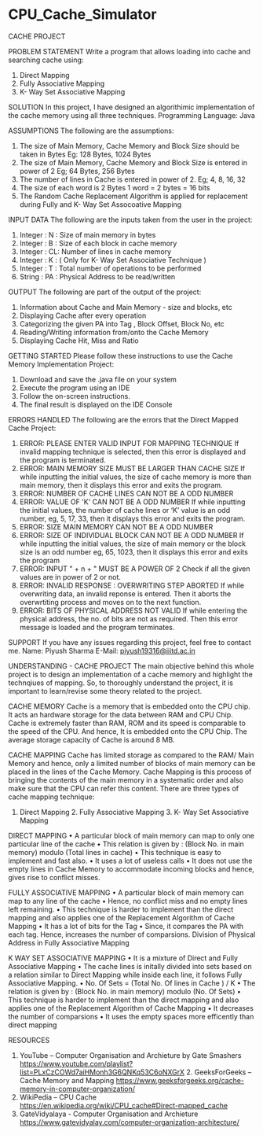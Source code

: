 # CPU_Cache_Simulator

CACHE PROJECT

PROBLEM STATEMENT
Write a program that allows loading into cache and searching cache using:
1. Direct Mapping
2. Fully Associative Mapping
3. K- Way Set Associative Mapping

SOLUTION
In this project, I have designed an algorithimic implementation of the cache memory using all three techniques.
Programming Language: Java

ASSUMPTIONS
The following are the assumptions:
1. The size of Main Memory, Cache Memory and Block Size should be taken in Bytes Eg: 128 Bytes, 1024 Bytes
2. The size of Main Memory, Cache Memory and Block Size is entered in power of 2 Eg; 64 Bytes, 256 Bytes
3. The number of lines in Cache is entered in power of 2. Eg; 4, 8, 16, 32
4. The size of each word is 2 Bytes 1 word = 2 bytes = 16 bits
5. The Random Cache Replacement Algorithm is applied for replacement during Fully and K- Way Set Assocoative Mapping

INPUT DATA
The following are the inputs taken from the user in the project:
1. Integer : N : Size of main memory in bytes
2. Integer : B : Size of each block in cache memory
3. Integer : CL: Number of lines in cache memory
4. Integer : K : ( Only for K- Way Set Associative Technique )
5. Integer : T : Total number of operations to be performed
6. String : PA : Physical Address to be read/written

OUTPUT
The following are part of the output of the project:
1. Information about Cache and Main Memory - size and blocks, etc
2. Displaying Cache after every operation
3. Categorizing the given PA into Tag , Block Offset, Block No, etc
4. Reading/Writing information from/onto the Cache Memory
5. Displaying Cache Hit, Miss and Ratio

GETTING STARTED
Please follow these instructions to use the Cache Memory Implementation Project:
1. Download and save the .java file on your system
2. Execute the program using an IDE
3. Follow the on-screen instructions.
4. The final result is displayed on the IDE Console

ERRORS HANDLED
The following are the errors that the Direct Mapped Cache Project:

1. ERROR: PLEASE ENTER VALID INPUT FOR MAPPING TECHNIQUE
If invalid mapping technique is selected, then this error is displayed and the program is terminated.
2. ERROR: MAIN MEMORY SIZE MUST BE LARGER THAN CACHE SIZE
If while inputting the initial values, the size of cache memory is more than main memory, then it displays this error and exits the program.
3. ERROR: NUMBER OF CACHE LINES CAN NOT BE A ODD NUMBER
4. ERROR: VALUE OF 'K' CAN NOT BE A ODD NUMBER
If while inputting the initial values, the number of cache lines or ‘K’ value is an odd number, eg, 5, 17, 33, then it displays this error and exits the program.
5. ERROR: SIZE MAIN MEMORY CAN NOT BE A ODD NUMBER
6. ERROR: SIZE OF INDIVIDUAL BLOCK CAN NOT BE A ODD NUMBER If while inputting the initial values, the size of main memory or the block size is an odd number eg, 65, 1023, then it displays this error and exits the program
7. ERROR: INPUT " + n + " MUST BE A POWER OF 2
Check if all the given values are in power of 2 or not.
8. ERROR: INVALID RESPONSE : OVERWRITING STEP ABORTED
If while overwriting data, an invalid reponse is entered. Then it aborts the overwrtiting process and moves on to the next function.
9. ERROR: BITS OF PHYSICAL ADDRESS NOT VALID
If while entering the physical address, the no. of bits are not as required. Then this error message is loaded and the program terminates.

SUPPORT
If you have any issues regarding this project, feel free to contact me.
Name: Piyush Sharma
E-Mail: piyush19316@iiitd.ac.in

UNDERSTANDING - CACHE PROJECT
The main objective behind this whole project is to design an implementation of a cache memory and highlight the technqiues of mapping. So, to thoroughly understand the project, it is important to learn/revise some theory related to the project.

CACHE MEMORY
Cache is a memory that is embedded onto the CPU chip. It acts an hardware storage for the data between RAM and CPU Chip. Cache is extremely faster than RAM, ROM and its speed is comparable to the speed of the CPU. And hence, It is embedded onto the CPU Chip. The average storage capacity of Cache is around 8 MB.

CACHE MAPPING
Cache has limited storage as compared to the RAM/ Main Memory and hence, only a limited number of blocks of main memory can be placed in the lines of the Cache Memory. Cache Mapping is this process of bringing the contents of the main memory in a systematic order and also make sure that the CPU can refer this content.
There are three types of cache mapping technique:
1. Direct Mapping 2. Fully Associative Mapping 3. K- Way Set Associative Mapping

DIRECT MAPPING
• A particular block of main memory can map to only one particular line of the cache • This relation is given by : (Block No. in main memory) modulo (Total lines in cache) • This technique is easy to implement and fast also. • It uses a lot of useless calls • It does not use the empty lines in Cache Memory to accommodate incoming blocks and hence, gives rise to conflict misses.

FULLY ASSOCIATIVE MAPPING
• A particular block of main memory can map to any line of the cache • Hence, no conflict miss and no empty lines left remaining. • This technique is harder to implement than the direct mapping and also applies one of the Replacement Algorithm of Cache Mapping • It has a lot of bits for the Tag • Since, it compares the PA with each tag. Hence, increases the number of comparsions.
Division of Physical Address in Fully Associative Mapping

K WAY SET ASSOCIATIVE MAPPING
• It is a mixture of Direct and Fully Associative Mapping • The cache lines is initally divided into sets based on a relation similar to Direct Mapping while inside each line, it follows Fully Associative Mapping. • No. Of Sets = (Total No. Of lines in Cache ) / K • The relation is given by : (Block No. in main memory) modulo (No. Of Sets) • This technique is harder to implement than the direct mapping and also applies one of the Replacement Algorithm of Cache Mapping • It decreases the number of comparsions • It uses the empty spaces more efficently than direct mapping

RESOURCES
1. YouTube – Computer Organisation and Archieture by Gate Smashers https://www.youtube.com/playlist?list=PLxCzCOWd7aiHMonh3G6QNKq53C6oNXGrX 2. GeeksForGeeks – Cache Memory and Mapping
https://www.geeksforgeeks.org/cache-memory-in-computer-organization/
3. WikiPedia – CPU Cache
https://en.wikipedia.org/wiki/CPU_cache#Direct-mapped_cache
4. GateVidyalaya - Computer Organisation and Archieture https://www.gatevidyalay.com/computer-organization-architecture/

